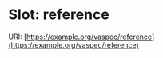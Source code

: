 # Slot: reference

URI: [https://example.org/vaspec/reference](https://example.org/vaspec/reference)